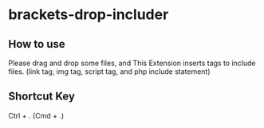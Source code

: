 # brackets-drop-includer

## How to use
Please drag and drop some files,
and This Extension inserts tags to include files.
(link tag, img tag, script tag, and php include statement)
## Shortcut Key
Ctrl + .
(Cmd + .)
